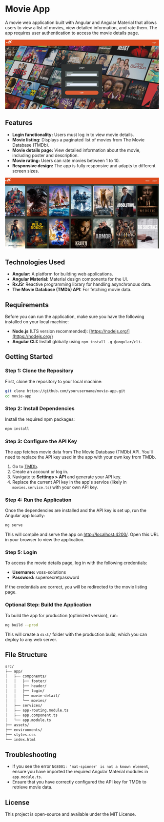 # Movie App

A movie web application built with Angular and Angular Material that allows users to view a list of movies, view detailed information, and rate them. The app requires user authentication to access the movie details page.

![Movie App Screenshot](/src/app/assets/login.png)



## Features
- **Login functionality:** Users must log in to view movie details.
- **Movie listing:** Displays a paginated list of movies from The Movie Database (TMDb).
- **Movie details page:** View detailed information about the movie, including poster and description.
- **Movie rating:** Users can rate movies between 1 to 10.
- **Responsive design:** The app is fully responsive and adapts to different screen sizes.

![Movie App Screenshot](/src/app/assets/movielist.png)

## Technologies Used
- **Angular:** A platform for building web applications.
- **Angular Material:** Material design components for the UI.
- **RxJS:** Reactive programming library for handling asynchronous data.
- **The Movie Database (TMDb) API:** For fetching movie data.

## Requirements
Before you can run the application, make sure you have the following installed on your local machine:
- **Node.js** (LTS version recommended): [https://nodejs.org/](https://nodejs.org/)
- **Angular CLI:** Install globally using `npm install -g @angular/cli`.

## Getting Started

### Step 1: Clone the Repository
First, clone the repository to your local machine:
```bash
git clone https://github.com/yourusername/movie-app.git
cd movie-app
```

### Step 2: Install Dependencies
Install the required npm packages:
```bash
npm install
```

### Step 3: Configure the API Key
The app fetches movie data from The Movie Database (TMDb) API. You'll need to replace the API key used in the app with your own key from TMDb.
1. Go to [TMDb](https://www.themoviedb.org/).
2. Create an account or log in.
3. Navigate to **Settings > API** and generate your API key.
4. Replace the current API key in the app's service (likely in `movies.service.ts`) with your own API key.

### Step 4: Run the Application
Once the dependencies are installed and the API key is set up, run the Angular app locally:
```bash
ng serve
```
This will compile and serve the app on [http://localhost:4200/](http://localhost:4200/). Open this URL in your browser to view the application.

### Step 5: Login
To access the movie details page, log in with the following credentials:
- **Username:** voss-solutions
- **Password:** supersecretpassword

If the credentials are correct, you will be redirected to the movie listing page.

### Optional Step: Build the Application
To build the app for production (optimized version), run:
```bash
ng build --prod
```
This will create a `dist/` folder with the production build, which you can deploy to any web server.

## File Structure
```
src/
├── app/
│   ├── components/
│   │   ├── footer/
│   │   ├── header/
│   │   ├── login/
│   │   ├── movie-detail/
│   │   └── movies/
│   ├── services/
│   ├── app-routing.module.ts
│   ├── app.component.ts
│   └── app.module.ts
├── assets/
├── environments/
├── styles.css
└── index.html
```

## Troubleshooting
- If you see the error `NG8001: 'mat-spinner' is not a known element`, ensure you have imported the required Angular Material modules in `app.module.ts`.
- Ensure that you have correctly configured the API key for TMDb to retrieve movie data.

## License
This project is open-source and available under the MIT License.

